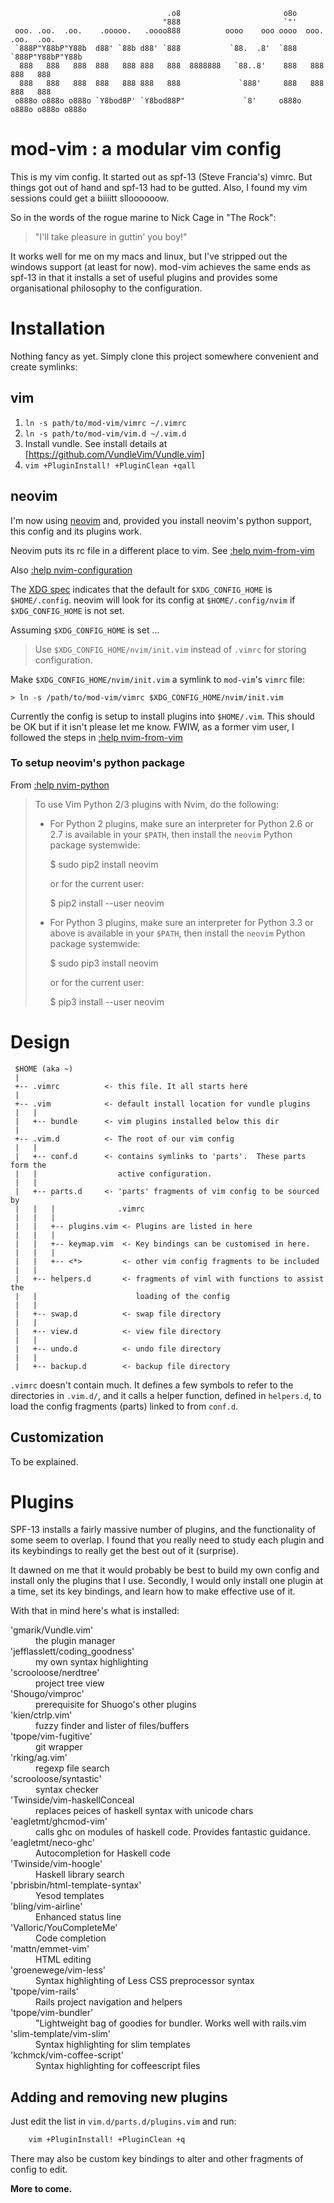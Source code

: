
                                       .o8                       o8o                    
                                      "888                       `"'                    
     ooo. .oo.  .oo.    .ooooo.   .oooo888          oooo    ooo oooo  ooo. .oo.  .oo.   
     `888P"Y88bP"Y88b  d88' `88b d88' `888           `88.  .8'  `888  `888P"Y88bP"Y88b  
      888   888   888  888   888 888   888  8888888   `88..8'    888   888   888   888  
      888   888   888  888   888 888   888             `888'     888   888   888   888  
     o888o o888o o888o `Y8bod8P' `Y8bod88P"             `8'     o888o o888o o888o o888o 
                                                                                   
                                                                                   


# mod-vim : a modular vim config

This is my vim config. It started out as spf-13 (Steve Francia's) vimrc.  But
things got out of hand and spf-13 had to be gutted.  Also, I found my vim
sessions could get a biiiitt   slloooooow.

So in the words of the rogue marine to Nick Cage in "The Rock":
> "I'll take pleasure in guttin' you boy!"

It works well for me on my macs and linux, but I've
stripped out the windows support (at least for now).  mod-vim achieves the same
ends as spf-13 in that it installs a set of useful plugins and provides some
organisational philosophy to the configuration.


# Installation

Nothing fancy as yet.  Simply clone this project somewhere convenient and
create symlinks:

## vim

1. `ln -s path/to/mod-vim/vimrc ~/.vimrc`
1. `ln -s path/to/mod-vim/vim.d ~/.vim.d`
1. Install vundle.  See install details at [https://github.com/VundleVim/Vundle.vim]
1. `vim +PluginInstall! +PluginClean +qall`

## neovim

I'm now using [neovim](http://neovim.io) and, provided you install neovim's python support, this
config and its plugins work.

Neovim puts its rc file in a different place to vim.
See [:help nvim-from-vim](https://neovim.io/doc/user/nvim_from_vim.html)

Also [:help nvim-configuration](https://neovim.io/doc/user/nvim_configuration.html)

The [XDG spec](http://standards.freedesktop.org/basedir-spec/basedir-spec-latest.html)
indicates that the default for `$XDG_CONFIG_HOME` is `$HOME/.config`.  neovim will look
for its config at `$HOME/.config/nvim` if `$XDG_CONFIG_HOME` is not set.

Assuming `$XDG_CONFIG_HOME` is set ...
> Use `$XDG_CONFIG_HOME/nvim/init.vim` instead of `.vimrc` for storing configuration.

Make `$XDG_CONFIG_HOME/nvim/init.vim` a symlink to `mod-vim`'s `vimrc` file:

`> ln -s /path/to/mod-vim/vimrc $XDG_CONFIG_HOME/nvim/init.vim`

Currently the config is setup to install plugins into `$HOME/.vim`.  This
should be OK but if it isn't please let me know.  FWIW, as a former vim user, I
followed the steps in [:help nvim-from-vim](https://neovim.io/doc/user/nvim_from_vim.html)


### To setup neovim's python package

From [:help nvim-python](https://neovim.io/doc/user/nvim_python.html#nvim-python)

> To use Vim Python 2/3 plugins with Nvim, do the following:
>
> - For Python 2 plugins, make sure an interpreter for Python 2.6 or 2.7 is
>   available in your `$PATH`, then install the `neovim` Python package systemwide:
>
>     $ sudo pip2 install neovim
>
>   or for the current user:
>
>     $ pip2 install --user neovim
>
> - For Python 3 plugins, make sure an interpreter for Python 3.3 or above is
>   available in your `$PATH`, then install the `neovim` Python package systemwide:
>
>     $ sudo pip3 install neovim
>
>   or for the current user:
>
>     $ pip3 install --user neovim



# Design


```
 $HOME (aka ~)
 |
 +-- .vimrc          <- this file. It all starts here
 |
 +-- .vim            <- default install location for vundle plugins
 |   |
 |   +-- bundle      <- vim plugins installed below this dir
 |
 +-- .vim.d          <- The root of our vim config
 |   |
 |   +-- conf.d      <- contains symlinks to 'parts'.  These parts form the
 |   |                  active configuration.
 |   |
 |   +-- parts.d     <- 'parts' fragments of vim config to be sourced by
 |   |   |              .vimrc
 |   |   |
 |   |   +-- plugins.vim <- Plugins are listed in here
 |   |   |
 |   |   +-- keymap.vim  <- Key bindings can be customised in here.
 |   |   |
 |   |   +-- <*>         <- other vim config fragments to be included
 |   |
 |   +-- helpers.d       <- fragments of viml with functions to assist the
 |   |                      loading of the config
 |   |
 |   +-- swap.d          <- swap file directory
 |   |
 |   +-- view.d          <- view file directory
 |   |
 |   +-- undo.d          <- undo file directory
 |   |
 |   +-- backup.d        <- backup file directory

```

`.vimrc` doesn't contain much.  It defines a few symbols to refer to the 
directories in `.vim.d/`, and it calls a helper function, defined in `helpers.d`,
to load the config fragments (parts) linked to from `conf.d`.



## Customization

To be explained.



# Plugins

SPF-13 installs a fairly massive number of plugins, and the functionality of
some seem to overlap.  I found that you really need to study each plugin and its
keybindings to really get the best out of it (surprise).

It dawned on me that it would probably be best to build my own config and install
only the plugins that I use.  Secondly, I would only install one plugin at a
time, set its key bindings, and learn how to make effective use of it.

With that in mind here's what is installed:

<dl>
  <dt>'gmarik/Vundle.vim'</dt>
  <dd>the plugin manager</dd>
  <dt>'jefflasslett/coding_goodness'</dt>
  <dd>my own syntax highlighting<dd>
  <dt>'scrooloose/nerdtree'</dt>
  <dd>project tree view<dd>
  <dt>'Shougo/vimproc'</dt>
  <dd>prerequisite for Shuogo's other plugins<dd>
  <dt>'kien/ctrlp.vim'</dt>
  <dd>fuzzy finder and lister of files/buffers<dd>
  <dt>'tpope/vim-fugitive'</dt>
  <dd>git wrapper<dd>
  <dt>'rking/ag.vim'</dt>
  <dd>regexp file search<dd>
  <dt>'scrooloose/syntastic'</dt>
  <dd>syntax checker<dd>
  <dt>'Twinside/vim-haskellConceal</dt>
  <dd>replaces peices of haskell syntax with unicode chars<dd>
  <dt>'eagletmt/ghcmod-vim'</dt>
  <dd>calls ghc on modules of haskell code.  Provides fantastic guidance.<dd>
  <dt>'eagletmt/neco-ghc'<dt>
  <dd>Autocompletion for Haskell code</dd>
  <dt>'Twinside/vim-hoogle'</dt>
  <dd>Haskell library search<dd>
  <dt>'pbrisbin/html-template-syntax'</dt>
  <dd>Yesod templates<dd>
  <dt>'bling/vim-airline'</dt>
  <dd>Enhanced status line<dd>
  <dt>'Valloric/YouCompleteMe'</dt>
  <dd>Code completion<dd>
  <dt>'mattn/emmet-vim'</dt>
  <dd>HTML editing <dd>
  <dt>'groenewege/vim-less'</dt>
  <dd>Syntax highlighting of Less CSS preprocessor syntax</dd>
  <dt>'tpope/vim-rails'</dt>
  <dd>Rails project navigation and helpers</dd>
  <dt>'tpope/vim-bundler'</dt>
  <dd>"Lightweight bag of goodies for bundler.  Works well with rails.vim</dd>
  <dt>'slim-template/vim-slim'</dt>
  <dd>Syntax highlighting for slim templates</dd>
  <dt>'kchmck/vim-coffee-script'</dt>
  <dd>Syntax highlighting for coffeescript files</dd>
</dl>



## Adding and removing new plugins

Just edit the list in `vim.d/parts.d/plugins.vim` and run:
```bash
    vim +PluginInstall! +PluginClean +q
```

There may also be custom key bindings to alter and other fragments of config
to edit.  

**More to come.**

[Git]:http://git-scm.com
[Vim]:http://www.vim.org/download.php#pc
[spf13-vim]:https://github.com/spf13/spf13-vim

